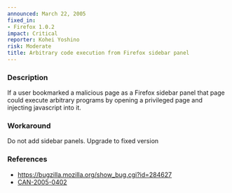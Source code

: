 ```yaml
---
announced: March 22, 2005
fixed_in:
- Firefox 1.0.2
impact: Critical
reporter: Kohei Yoshino
risk: Moderate
title: Arbitrary code execution from Firefox sidebar panel
---
```


<h3>Description</h3>

<p>If a user bookmarked a malicious page as a Firefox sidebar panel that page
could execute arbitrary programs by opening a privileged page and injecting
javascript into it.</p>

<h3>Workaround</h3>

<p>Do not add sidebar panels. Upgrade to fixed version</p>

<h3>References</h3>

<ul>
<li><a href="https://bugzilla.mozilla.org/show_bug.cgi?id=284627">
https://bugzilla.mozilla.org/show_bug.cgi?id=284627</a></li>

<li><a class="ex-ref" href="http://www.cve.mitre.org/cgi-bin/cvename.cgi?name=CAN-2005-0402">CAN-2005-0402</a></li>
</ul>



